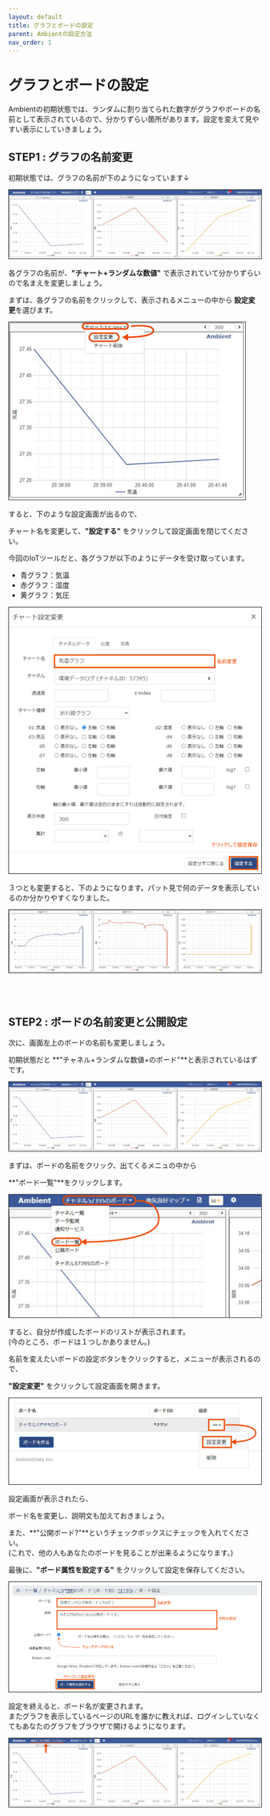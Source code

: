 ```yaml
---
layout: default
title: グラフとボードの設定
parent: Ambientの設定方法
nav_order: 1
---
```


# グラフとボードの設定
Ambientの初期状態では、ランダムに割り当てられた数字がグラフやボードの名前として表示されているので、分かりずらい箇所があります。設定を変えて見やすい表示にしていきましょう。

## STEP1 : グラフの名前変更
初期状態では、グラフの名前が下のようになっています↓

<img src="..\images\ambient_004.jpg" alt="hi" class="inline" border="1"/>

各グラフの名前が、**"チャート+ランダムな数値"** で表示されていて分かりずらいので名まえを変更しましょう。

まずは、各グラフの名前をクリックして、表示されるメニューの中から **設定変更**を選びます。

<img src="..\images\ambient_005.jpg" alt="hi" class="inline" border="1"/>

すると、下のような設定画面が出るので、

チャート名を変更して、**"設定する"** をクリックして設定画面を閉じてください。

今回のIoTツールだと、各グラフが以下のようにデータを受け取っています。
- 青グラフ：気温
- 赤グラフ：湿度
- 黄グラフ：気圧

<img src="..\images\ambient_006.jpg" alt="hi" class="inline" border="1"/>

３つとも変更すると、下のようになります。パット見で何のデータを表示しているのか分かりやすくなりました。

<img src="..\images\ambient_007.jpg" alt="hi" class="inline" border="1"/>

<br><br>

## STEP2 : ボードの名前変更と公開設定


次に、画面左上のボードの名前も変更しましょう。


初期状態だと **"チャネル+ランダムな数値+のボード"**と表示されているはずです。


<img src="..\images\ambient_004.jpg" alt="hi" class="inline" border="1"/>


まずは、ボードの名前をクリック、出てくるメニュの中から


**"ボード一覧"**をクリックします。


<img src="..\images\ambient_008.jpg" alt="hi" class="inline" border="1"/>

すると、自分が作成したボードのリストが表示されます。<br> (今のところ、ボードは１つしかありません。)


名前を変えたいボードの設定ボタンをクリックすると、メニューが表示されるので、


**"設定変更"** をクリックして設定画面を開きます。

<img src="..\images\ambient_009.jpg" alt="hi" class="inline" border="1"/>


設定画面が表示されたら、


ボード名を変更し、説明文も加えておきましょう。


また、**"公開ボード?"**というチェックボックスにチェックを入れてください。<br> (これで、他の人もあなたのボードを見ることが出来るようになります。)


最後に、**"ボード属性を設定する"** をクリックして設定を保存してください。


<img src="..\images\ambient_010.jpg" alt="hi" class="inline" border="1"/>


設定を終えると、ボード名が変更されます。<br>またグラフを表示しているページのURLを誰かに教えれば、ログインしていなくてもあなたのグラフをブラウザで開けるようになります。

<img src="..\images\ambient_011.jpg" alt="hi" class="inline" border="1"/>